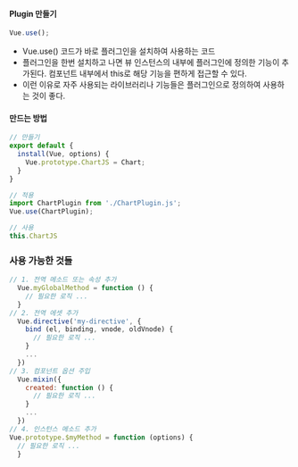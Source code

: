#### Plugin 만들기
``` js
Vue.use();
```
- Vue.use() 코드가 바로 플러그인을 설치하여 사용하는 코드
- 플러그인을 한번 설치하고 나면 뷰 인스턴스의 내부에 플러그인에 정의한 기능이 추가된다. 컴포넌트 내부에서 this로 해당 기능을 편하게 접근할 수 있다.
- 이런 이유로 자주 사용되는 라이브러리나 기능들은 플러그인으로 정의하여 사용하는 것이 좋다.


#### 만드는 방법
```js
// 만들기
export default {
  install(Vue, options) {
    Vue.prototype.ChartJS = Chart;
  }
}

// 적용
import ChartPlugin from './ChartPlugin.js';
Vue.use(ChartPlugin);

// 사용
this.ChartJS
```


### 사용 가능한 것들
``` js
// 1. 전역 메소드 또는 속성 추가
  Vue.myGlobalMethod = function () {
    // 필요한 로직 ...
  }
// 2. 전역 에셋 추가
  Vue.directive('my-directive', {
    bind (el, binding, vnode, oldVnode) {
      // 필요한 로직 ...
    }
    ...
  })
// 3. 컴포넌트 옵션 주입
  Vue.mixin({
    created: function () {
      // 필요한 로직 ...
    }
    ...
  })
// 4. 인스턴스 메소드 추가
Vue.prototype.$myMethod = function (options) {
  // 필요한 로직 ...
  }
```